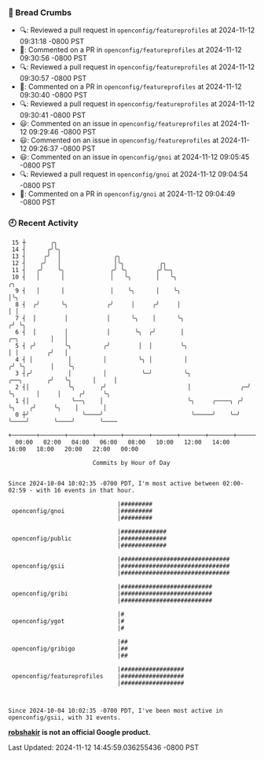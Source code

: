 ### 🍞 Bread Crumbs

 * 🔍: Reviewed a pull request in  `openconfig/featureprofiles` at 2024-11-12 09:31:18 -0800 PST
 * 💬: Commented on a PR in  `openconfig/featureprofiles` at 2024-11-12 09:30:56 -0800 PST
 * 🔍: Reviewed a pull request in  `openconfig/featureprofiles` at 2024-11-12 09:30:57 -0800 PST
 * 💬: Commented on a PR in  `openconfig/featureprofiles` at 2024-11-12 09:30:40 -0800 PST
 * 🔍: Reviewed a pull request in  `openconfig/featureprofiles` at 2024-11-12 09:30:41 -0800 PST
 * 😃: Commented on an issue in `openconfig/featureprofiles` at 2024-11-12 09:29:46 -0800 PST
 * 😃: Commented on an issue in `openconfig/featureprofiles` at 2024-11-12 09:26:37 -0800 PST
 * 😃: Commented on an issue in `openconfig/gnoi` at 2024-11-12 09:05:45 -0800 PST
 * 🔍: Reviewed a pull request in  `openconfig/gnoi` at 2024-11-12 09:04:54 -0800 PST
 * 💬: Commented on a PR in  `openconfig/gnoi` at 2024-11-12 09:04:49 -0800 PST

### 🕘 Recent Activity
```
 15 ┼       ╭╮
 14 ┤      ╭╯╰╮
 13 ┤     ╭╯  │               ╭╮
 12 ┤    ╭╯   │               │╰╮          ╭╮
 11 ┤   ╭╯    ╰╮             ╭╯ ╰╮        ╭╯╰─╮
 10 ┤   │      │             │   ╰╮       │   ╰╮                                              ╭╮
  9 ┤   │      │             │    ╰╮      │    ╰╮                                             │╰╮
  8 ┤  ╭╯      ╰╮           ╭╯     │     ╭╯     │                                             │ │
  7 ┤  │        │           │      ╰╮    │      ╰╮                                           ╭╯ ╰╮
  6 ┤  │        │           │       ╰╮  ╭╯       │                               ╭─╮         │   │
  5 ┤ ╭╯        ╰╮         ╭╯        │  │        ╰╮                              │ │        ╭╯   │
  4 ┤ │          │         │         ╰╮ │         │                             ╭╯ ╰╮       │    ╰╮
  3 ┤╭╯          │         │          ╰─╯         ╰╮                ╭──╮       ╭╯   ╰╮      │     │
  2 ┤│           ╰╮       ╭╯                       │              ╭─╯  ╰╮      │     │     ╭╯     ╰╮
  1 ┤│            ╰──╮    │                        ╰╮     ╭────╮ ╭╯     ╰╮    ╭╯     ╰╮    │       │
  0 ┼╯               ╰────╯                         ╰─────╯    ╰─╯       ╰────╯       ╰────╯       ╰────
    +───────+───────+───────+───────+───────+───────+───────+───────+───────+───────+───────+───────+────
  00:00   02:00   04:00   06:00   08:00   10:00   12:00   14:00   16:00   18:00   20:00   22:00   00:00   

						Commits by Hour of Day


Since 2024-10-04 10:02:35 -0700 PDT, I'm most active between 02:00-02:59 - with 16 events in that hour.

```



```
                               |#########
 openconfig/gnoi               |#########
                               |#########

                               |#############
 openconfig/public             |#############
                               |#############

                               |###############################
 openconfig/gsii               |###############################
                               |###############################

                               |##########################
 openconfig/gribi              |##########################
                               |##########################

                               |#
 openconfig/ygot               |#
                               |#

                               |##
 openconfig/gribigo            |##
                               |##

                               |##################
 openconfig/featureprofiles    |##################
                               |##################



Since 2024-10-04 10:02:35 -0700 PDT, I've been most active in openconfig/gsii, with 31 events.

```
**[robshakir](mailto:robjs@google.com) is not an official Google product.**  


Last Updated: 2024-11-12 14:45:59.036255436 -0800 PST
